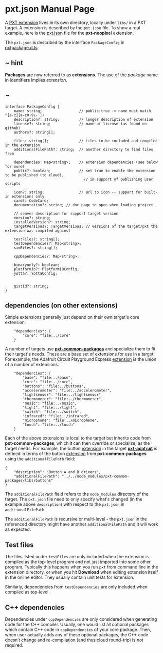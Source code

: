 # pxt.json Manual Page

A [PXT extension](/extension) lives in its own directory, locally under `libs/` in a PXT target. A extension
is described by the `pxt.json` file. To show a real example, here is the [pxt.json](https://github.com/Microsoft/pxt-neopixel/blob/master/pxt.json) file for the **pxt-neopixel** extension.

The `pxt.json` is described by the interface `PackageConfig` in [pxtpackage.d.ts](https://github.com/Microsoft/pxt/blob/master/localtypings/pxtpackage.d.ts#L15-L43):

## ~ hint

**Packages** are now referred to as **extensions**. The use of the _package_ name in identifiers implies _extension_.

## ~

```typescript-ignore
interface PackageConfig {
    name: string;                 // public:true -> name must match ^[a-z][a-z0-9\-_]+
    description?: string;         // longer description of extension
    license?: string;             // name of license (as found on github)
    authors?: string[];      
    
    files: string[];              // files to be included and compiled in the extension
    additionalFilePath?: string;  // another directory to find files from
    
    dependencies: Map<string>;    // extension dependencies (see below for more)
    public?: boolean;             // set true to enable the extension to be published (to cloud),
                                    // in support of publishing user scripts

    icon?: string;                // url to icon -- support for built-in extensions only
    card?: CodeCard;
    documentation?: string; // doc page to open when loading project

    // semver description for support target version
    version?: string;
    installedVersion?: string;
    targetVersions?: TargetVersions; // versions of the target/pxt the extension was compiled against

    testFiles?: string[];
    testDependencies?: Map<string>;
    simFiles?: string[];

    cppDependencies?: Map<string>;

    binaryonly?: boolean;
    platformio?: PlatformIOConfig;
    yotta?: YottaConfig;


    gistId?: string;
}
```

## dependencies (on other extensions)

Simple extensions generally just depend on their own target's core extension:
```typescript-ignore
    "dependencies": {
        "core": "file:../core"
    }
```

A number of targets use [**pxt-common-packages**][common-packages] and specialize 
them to fit their target's needs. These are a base set of extensions for use in a target. For example, the Adafruit Circuit Playground Express
[extension](https://github.com/Microsoft/pxt-adafruit/blob/master/libs/circuit-playground/pxt.json) is the union of a number of extensions. 

```typescript-ignore
    "dependencies": {
        "base": "file:../base",
        "core": "file:../core",
        "buttons": "file:../buttons",
        "accelerometer": "file:../accelerometer",
        "lightsensor": "file:../lightsensor",
        "thermometer": "file:../thermometer",
        "music": "file:../music",
        "light": "file:../light",
        "switch": "file:../switch",
        "infrared": "file:../infrared",
        "microphone": "file:../microphone",
        "touch": "file:../touch"
    }
```

Each of the above extensions is local to the target but inherits code from **pxt-common-packages**, 
which it can then override or specialize, as the target needs. For example, the button [extension](https://github.com/Microsoft/pxt-adafruit/blob/master/libs/buttons/pxt.json)
in the target [**pxt-adafruit**][adafruit] is defined in terms of the button [extension](https://github.com/Microsoft/pxt-common-packages/blob/master/libs/buttons/pxt.json) from 
**pxt-common-packages** using the `additionalFilePath` field:
```typescript-ignore
{
    "description": "Button A and B drivers",
    "additionalFilePath": "../../node_modules/pxt-common-packages/libs/buttons"
}
```
The `additionalFilePath` field refers to the `node_modules` directory of the target.
The `pxt.json` file need to only specify what's changed (in the example above `description`)
with respect to the `pxt.json` in `additionalFilePath`.

The `additionalFilePath` is recursive or multi-level - the `pxt.json` in the referenced directory
might have another `additionalFilePath` and it will work as expected.

## Test files

The files listed under `testFiles` are only included when the extension is compiled
as the top-level program and not just imported into some other program.
Typically this happens when you run `pxt` from command line in the
extension directory, or when you hit **Download** when editing extension itself in
the online editor.
They usually contain unit tests for extension.

Similarly, dependencies from `testDependencies` are only included when compiled
as top-level.

## C++ dependencies

Dependencies under `cppDependencies` are only considered when generating
code for the C++ compiler.
Usually, one would list all optional packages which contain
C++ code in `cppDependencies` of your core package.
Then, when user actually adds any of these optional packages, the
C++ code doesn't change and re-compilation (and thus cloud round-trip) is not required.

[adafruit]: https://github.com/Microsoft/pxt-adafruit
[common-packages]: https://github.com/Microsoft/pxt-common-packages